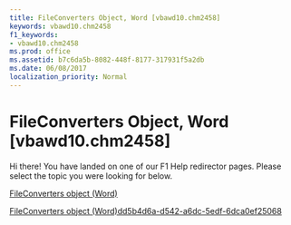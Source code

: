 ```yaml
---
title: FileConverters Object, Word [vbawd10.chm2458]
keywords: vbawd10.chm2458
f1_keywords:
- vbawd10.chm2458
ms.prod: office
ms.assetid: b7c6da5b-8082-448f-8177-317931f5a2db
ms.date: 06/08/2017
localization_priority: Normal
---
```



# FileConverters Object, Word [vbawd10.chm2458]

Hi there! You have landed on one of our F1 Help redirector pages. Please select the topic you were looking for below.

[FileConverters object (Word)](http://msdn.microsoft.com/library/b9b8fc53-1c8e-224d-726a-4edf172ca647%28Office.15%29.aspx)

[FileConverters object (Word)dd5b4d6a-d542-a6dc-5edf-6dca0ef25068](http://msdn.microsoft.com/library/dd5b4d6a-d542-a6dc-5edf-6dca0ef25068%28Office.15%29.aspx)


